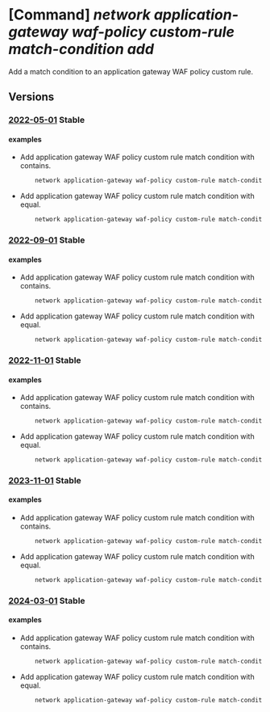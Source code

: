 # [Command] _network application-gateway waf-policy custom-rule match-condition add_

Add a match condition to an application gateway WAF policy custom rule.

## Versions

### [2022-05-01](/Resources/mgmt-plane/L3N1YnNjcmlwdGlvbnMve30vcmVzb3VyY2Vncm91cHMve30vcHJvdmlkZXJzL21pY3Jvc29mdC5uZXR3b3JrL2FwcGxpY2F0aW9uZ2F0ZXdheXdlYmFwcGxpY2F0aW9uZmlyZXdhbGxwb2xpY2llcy97fQ==/2022-05-01.xml) **Stable**

<!-- mgmt-plane /subscriptions/{}/resourcegroups/{}/providers/microsoft.network/applicationgatewaywebapplicationfirewallpolicies/{} 2022-05-01 properties.customRules[].matchConditions[] -->

#### examples

- Add application gateway WAF policy custom rule match condition with contains.
    ```bash
        network application-gateway waf-policy custom-rule match-condition add --resource-group MyResourceGroup --policy-name MyPolicy --name MyWAFPolicyRule --match-variables RequestHeaders.value --operator contains --values foo boo --transform lowercase
    ```

- Add application gateway WAF policy custom rule match condition with equal.
    ```bash
        network application-gateway waf-policy custom-rule match-condition add --resource-group MyResourceGroup --policy-name MyPolicy --name MyWAFPolicyRule --match-variables RequestHeaders.Content-Type --operator Equal --values application/csp-report
    ```

### [2022-09-01](/Resources/mgmt-plane/L3N1YnNjcmlwdGlvbnMve30vcmVzb3VyY2Vncm91cHMve30vcHJvdmlkZXJzL21pY3Jvc29mdC5uZXR3b3JrL2FwcGxpY2F0aW9uZ2F0ZXdheXdlYmFwcGxpY2F0aW9uZmlyZXdhbGxwb2xpY2llcy97fQ==/2022-09-01.xml) **Stable**

<!-- mgmt-plane /subscriptions/{}/resourcegroups/{}/providers/microsoft.network/applicationgatewaywebapplicationfirewallpolicies/{} 2022-09-01 properties.customRules[].matchConditions[] -->

#### examples

- Add application gateway WAF policy custom rule match condition with contains.
    ```bash
        network application-gateway waf-policy custom-rule match-condition add --resource-group MyResourceGroup --policy-name MyPolicy --name MyWAFPolicyRule --match-variables RequestHeaders.value --operator contains --values foo boo --transform lowercase
    ```

- Add application gateway WAF policy custom rule match condition with equal.
    ```bash
        network application-gateway waf-policy custom-rule match-condition add --resource-group MyResourceGroup --policy-name MyPolicy --name MyWAFPolicyRule --match-variables RequestHeaders.Content-Type --operator Equal --values application/csp-report
    ```

### [2022-11-01](/Resources/mgmt-plane/L3N1YnNjcmlwdGlvbnMve30vcmVzb3VyY2Vncm91cHMve30vcHJvdmlkZXJzL21pY3Jvc29mdC5uZXR3b3JrL2FwcGxpY2F0aW9uZ2F0ZXdheXdlYmFwcGxpY2F0aW9uZmlyZXdhbGxwb2xpY2llcy97fQ==/2022-11-01.xml) **Stable**

<!-- mgmt-plane /subscriptions/{}/resourcegroups/{}/providers/microsoft.network/applicationgatewaywebapplicationfirewallpolicies/{} 2022-11-01 properties.customRules[].matchConditions[] -->

#### examples

- Add application gateway WAF policy custom rule match condition with contains.
    ```bash
        network application-gateway waf-policy custom-rule match-condition add --resource-group MyResourceGroup --policy-name MyPolicy --name MyWAFPolicyRule --match-variables RequestHeaders.value --operator contains --values foo boo --transform lowercase
    ```

- Add application gateway WAF policy custom rule match condition with equal.
    ```bash
        network application-gateway waf-policy custom-rule match-condition add --resource-group MyResourceGroup --policy-name MyPolicy --name MyWAFPolicyRule --match-variables RequestHeaders.Content-Type --operator Equal --values application/csp-report
    ```

### [2023-11-01](/Resources/mgmt-plane/L3N1YnNjcmlwdGlvbnMve30vcmVzb3VyY2Vncm91cHMve30vcHJvdmlkZXJzL21pY3Jvc29mdC5uZXR3b3JrL2FwcGxpY2F0aW9uZ2F0ZXdheXdlYmFwcGxpY2F0aW9uZmlyZXdhbGxwb2xpY2llcy97fQ==/2023-11-01.xml) **Stable**

<!-- mgmt-plane /subscriptions/{}/resourcegroups/{}/providers/microsoft.network/applicationgatewaywebapplicationfirewallpolicies/{} 2023-11-01 properties.customRules[].matchConditions[] -->

#### examples

- Add application gateway WAF policy custom rule match condition with contains.
    ```bash
        network application-gateway waf-policy custom-rule match-condition add --resource-group MyResourceGroup --policy-name MyPolicy --name MyWAFPolicyRule --match-variables RequestHeaders.value --operator contains --values foo boo --transform lowercase
    ```

- Add application gateway WAF policy custom rule match condition with equal.
    ```bash
        network application-gateway waf-policy custom-rule match-condition add --resource-group MyResourceGroup --policy-name MyPolicy --name MyWAFPolicyRule --match-variables RequestHeaders.Content-Type --operator Equal --values application/csp-report
    ```

### [2024-03-01](/Resources/mgmt-plane/L3N1YnNjcmlwdGlvbnMve30vcmVzb3VyY2Vncm91cHMve30vcHJvdmlkZXJzL21pY3Jvc29mdC5uZXR3b3JrL2FwcGxpY2F0aW9uZ2F0ZXdheXdlYmFwcGxpY2F0aW9uZmlyZXdhbGxwb2xpY2llcy97fQ==/2024-03-01.xml) **Stable**

<!-- mgmt-plane /subscriptions/{}/resourcegroups/{}/providers/microsoft.network/applicationgatewaywebapplicationfirewallpolicies/{} 2024-03-01 properties.customRules[].matchConditions[] -->

#### examples

- Add application gateway WAF policy custom rule match condition with contains.
    ```bash
        network application-gateway waf-policy custom-rule match-condition add --resource-group MyResourceGroup --policy-name MyPolicy --name MyWAFPolicyRule --match-variables RequestHeaders.value --operator contains --values foo boo --transform lowercase
    ```

- Add application gateway WAF policy custom rule match condition with equal.
    ```bash
        network application-gateway waf-policy custom-rule match-condition add --resource-group MyResourceGroup --policy-name MyPolicy --name MyWAFPolicyRule --match-variables RequestHeaders.Content-Type --operator Equal --values application/csp-report
    ```
